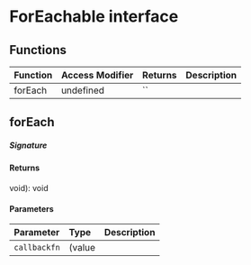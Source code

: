 # ForEachable<T> interface









## Functions

| Function	   | Access Modifier | Returns	| Description|
|:-------------|:----|:-------|:-----------|
|forEach      | undefined | `` |  |


## forEach



##### Signature

#### Returns
void): void

#### Parameters


| Parameter	   | Type    | Description |
|:-------------|:---------------|:------------|
| `callbackfn`    | (value |  |

